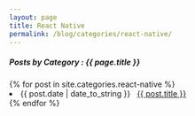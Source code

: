 ```yaml
---
layout: page
title: React Native
permalink: /blog/categories/react-native/
---
```


<h5> Posts by Category : {{ page.title }} </h5>

<div class="card">
{% for post in site.categories.react-native %}
 <li class="category-posts"><span>{{ post.date | date_to_string }}</span> &nbsp; <a href="{{ post.url }}">{{ post.title }}</a></li>
{% endfor %}
</div>
